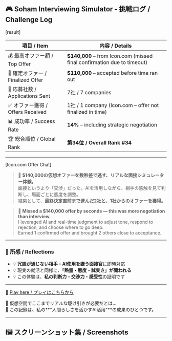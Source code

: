 ## 🎮 Soham Interviewing Simulator - 挑戦ログ / Challenge Log

[result]

| 項目 / Item                         | 内容 / Details                                                       |
|------------------------------------|----------------------------------------------------------------------|
| 💰 最高オファー額 / Top Offer       | **$140,000** – from Icon.com (missed final confirmation due to timeout) |
| 💼 確定オファー / Finalized Offer   | **$110,000** – accepted before time ran out                         |
| 📨 応募社数 / Applications Sent      | 7社 / 7 companies                                                   |
| ✅ オファー獲得 / Offers Received    | 1社 / 1 company (Icon.com – offer not finalized in time)            |
| 📊 成功率 / Success Rate            | **14%** – including strategic negotiation                           |
| 🏆 総合順位 / Global Rank           | **第34位 / Overall Rank #34**                                       |

---

[Icon.com Offer Chat]

> 💬 **$140,000の仮想オファーを数秒差で逃す、リアルな面接シミュレーター体験。**  
> 面接というより「交渉」だった。AIを活用しながら、相手の感触を見て判断し、場面ごとに態度を調整。  
> 結果として、**最終決定直前まで進んだ2社と、1社からのオファーを獲得。**

> 💬 **Missed a $140,000 offer by seconds — this was more negotiation than interview.**  
> I leveraged AI and real-time judgment to adjust tone, respond to rejection, and choose where to go deep.  
> Earned 1 confirmed offer and brought 2 others close to acceptance.

---

### 🧠 所感 / Reflections

- 💡 **冗談が通じない相手・AI使用を嫌う面接官**に即時対応  
- 💡 現実の就活と同様に、**「熱量・態度・誠実さ」が問われる**  
- 💡 この体験は、**私の判断力・交渉力・感受性**の証明です

---

📌 [Play here / プレイはこちらから](https://soham.penrose.com/)

🧪 仮想空間でここまでリアルな駆け引きが必要だとは…  
🧠 この記録は、私の**"人間らしさを活かすAI活用"**の成果のひとつです。

---

## 🖼 スクリーンショット集 / Screenshots


